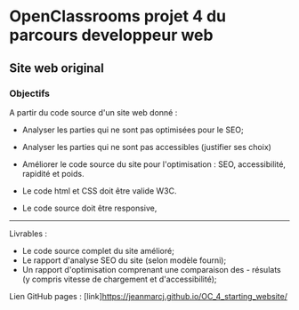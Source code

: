# OpenClassrooms projet 4 du parcours developpeur web
## Site web original

### Objectifs
A partir du code source d'un site web donné :
- Analyser les parties qui ne sont pas optimisées pour le SEO;
- Analyser les parties qui ne sont pas accessibles (justifier ses choix)

- Améliorer le code source du site pour l'optimisation :
SEO, accessibilité, rapidité et poids.
- Le code html et CSS doit être valide W3C.
- Le code source doit être responsive,
***
Livrables :
- Le code source complet du site amélioré;
- Le rapport d'analyse SEO du site (selon modèle fourni);
- Un rapport d'optimisation comprenant une comparaison des *-* résulats (y compris vitesse de chargement et d'accessibilité);

Lien GitHub pages :
[link]https://jeanmarcj.github.io/OC_4_starting_website/

